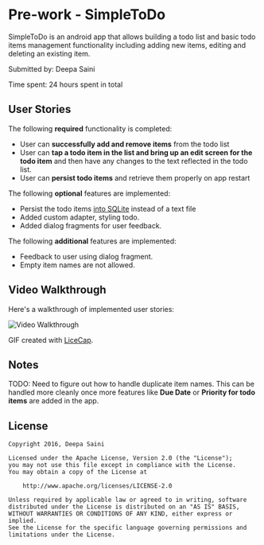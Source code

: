 # Pre-work - SimpleToDo

SimpleToDo is an android app that allows building a todo list and basic todo items management functionality including adding new items, editing and deleting an existing item.

Submitted by: Deepa Saini

Time spent: 24 hours spent in total

## User Stories

The following **required** functionality is completed:

* User can **successfully add and remove items** from the todo list
* User can **tap a todo item in the list and bring up an edit screen for the todo item** and then have any changes to the text reflected in the todo list.
* User can **persist todo items** and retrieve them properly on app restart

The following **optional** features are implemented:

* Persist the todo items [into SQLite](http://guides.codepath.com/android/Persisting-Data-to-the-Device#sqlite) instead of a text file
* Added custom adapter, styling todo.
* Added dialog fragments for user feedback.

The following **additional** features are implemented:

* Feedback to user using dialog fragment.
* Empty item names are not allowed.

## Video Walkthrough 

Here's a walkthrough of implemented user stories:



<img src='http://i.imgur.com/NBIwK9v.gif?1' title='Video Walkthrough' width='' alt='Video Walkthrough' />

GIF created with [LiceCap](http://www.cockos.com/licecap/).

## Notes

TODO: Need to figure out how to handle duplicate item names. This can be handled more cleanly once more features like **Due Date** or **Priority for todo items** are added in the app.

## License

    Copyright 2016, Deepa Saini

    Licensed under the Apache License, Version 2.0 (the "License");
    you may not use this file except in compliance with the License.
    You may obtain a copy of the License at

        http://www.apache.org/licenses/LICENSE-2.0

    Unless required by applicable law or agreed to in writing, software
    distributed under the License is distributed on an "AS IS" BASIS,
    WITHOUT WARRANTIES OR CONDITIONS OF ANY KIND, either express or implied.
    See the License for the specific language governing permissions and
    limitations under the License.
